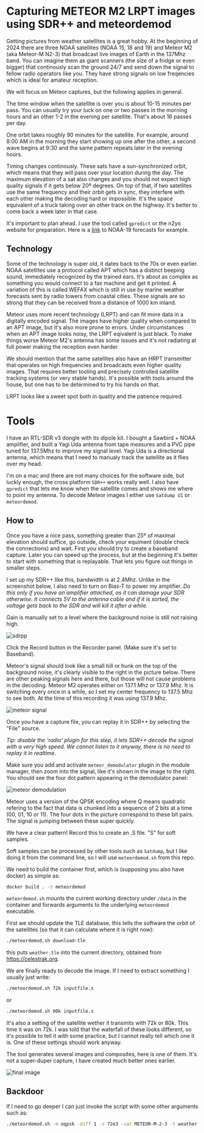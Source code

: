 # Capturing METEOR M2 LRPT images using SDR++ and meteordemod

Getting pictures from weather satellites is a great hobby. At the beginning of 2024 there are three NOAA satellites (NOAA 15, 18 and 19) and Meteor M2 (aka Meteor-M N2-3) that broadcast live images of Earth in the 137Mhz band. You can imagine them as giant scanners (the size of a fridge or even bigger) that continously scan the ground 24/7 and send down the signal to fellow radio operators like you. They have strong signals on low freqencies which is ideal for amateur reception.

We will focus on Meteor captures, but the following applies in general.

The time window when the satellite is over you is about 10-15 minutes per pass. You can usually try your luck on one or two passes in the morning hours and an other 1-2 in the evening per satellite. That's about 16 passes per day.

One orbit takes roughly 90 minutes for the satellite. For example, around 8:00 AM in the morning they start showing up one after the other, a second wave begins at 9:30 and the same pattern repeats later in the evening hours.

Timing changes continously. These sats have a sun-synchronized orbit, which means that they will pass over your location during the day. The maximum elevation of a sat also changes and you should not expect high quality signals if it gets below 20º degrees. On top of that, if two satellites use the same frequency and their orbit gets in sync, they interfere with each other making the decoding hard or impossible. It's the space equivalent of a truck taking over an other track on the highway. It's better to come back a week later in that case.

It's important to plan ahead. I use the tool called `gpredict` or the n2yo website for preparation. Here is a [link](https://www.n2yo.com/passes/?s=33591&a=1) to NOAA-19 forecasts for example. 

## Technology

Some of the technology is super old, it dates back to the 70s or even earlier. NOAA satellites use a protocol called APT which has a distinct beeping sound, immediately recognized by the trained ears. It's about as complex as something you would connect to a fax machine and get it printed. A variation of this is called WEFAX which is still in use by marine weather forecasts sent by radio towers from coastal cities. These signals are so strong that they can be received from a distance of 1000 km inland.

Meteor uses more recent technology (LRPT) and can fit more data in a digitally encoded signal. The images have higher quality when compared to an APT image, but it's also more prone to errors. Under circumstances when an APT image looks noisy, the LRPT eqivalent is just black. To make things worse Meteor M2's antenna has some issues and it's not radiating at full power making the reception even harder.

We should mention that the same satellites also have an HRPT transmitter that operates on high frequencies and broadcasts even higher quality images. That requires better tooling and precisely controlled satellite tracking systems (or very stable hands). It's possible with tools around the house, but one has to be determined to try his hands on that.

LRPT looks like a sweet spot both in quality and the patience required.

# Tools
I have an RTL-SDR v3 dongle with its dipole kit. I bought a Sawbird + NOAA amplifier, and built a Yagi Uda antenna from tape measures and a PVC pipe tuned for 137.5Mhz to improve my signal level. Yagi Uda is a directional antenna, which means that I need to manualy track the satellite as it flies over my head.

I'm on a mac and there are not many choices for the software side, but luckly enough, the cross platform `SDR++` works really well. I also have `gpredict` that lets me know when the satellite comes and shows me where to point my antenna. To decode Meteor images I either use `Satdump UI` or `meteordemod`.

## How to

Once you have a nice pass, something greater than 25º of maximal elevation should suffice, go outside, check your equiment (double check the connections) and wait. First you should try to create a baseband capture. Later you can speed up the process, but at the beginning it's better to start with something that is replayable. That lets you figure out things in smaller steps.

I set up my SDR++ like this, bandwidth is at 2.4Mhz. Unlike in the screenshot below, I also need to turn on Bias-T to power my amplifier. *Do this only if you have an amplifier attached, as it can damage your SDR otherwise. It connects 5V to the antenna cable and if it is sorted, the voltage gets back to the SDR and will kill it after a while.*

Gain is manually set to a level where the background noise is still not raising high. 

![sdrpp](pics/sdrpp_settings.png)

Click the Record button in the Recorder panel. (Make sure it's set to Baseband).

Meteor's signal should look like a small hill or hunk on the top of the background noise, it's clearly visible to the right in the picture below. There are other peaking signals here and there, but those will not cause problems in the decoding. Meteor M2 operates either on 137.1 Mhz or 137.9 Mhz. It is switching every once in a while, so I set my center frequency to 137.5 Mhz to see both. At the time of this recording it was using 137.9 Mhz.

![meteor signal](pics/meteor_signal.png)

Once you have a capture file, you can replay it in SDR++ by selecting the "File" source. 

*Tip: disable the 'radio' plugin for this step, it lets SDR++ decode the signal with a very high speed. We cannot listen to it anyway, there is no need to replay it in realtime.*

Make sure you add and activate `meteor_demodulator` plugin in the module manager, then zoom into the signal, like it's shown in the image to the right. You should see the four dot pattern appearing in the demodulator panel:

![meteor demodulation](pics/demodulating.png)

Meteor uses a version of the QPSK encoding where Q means quadratic refering to the fact that data is chunked into a sequence of 2 bits at a time (00, 01, 10 or 11). The four dots in the picture correspond to these bit pairs. The signal is jumping between these super quickly.

We have a clear pattern! Record this to create an .S file. "S" for soft samples. 

Soft samples can be processed by other tools such as `Satdump`, but I like doing it from the command line, so I will use `meteordemod.sh` from this repo. 

We need to build the container first, which is (supposing you also have docker) as simple as:

```bash
docker build . -t meteordemod
```

`meteordemod.sh` mounts the current working directory under `/data` in the container and forwards arguments to the underlying `meteordemod` executable.

First we should update the TLE database, this tells the software the orbit of the satellites (so that it can calculate where it is right now):

```bash
./meteordemod.sh download-tle
```

this puts `weather.tle` into the current directory, obtained from https://celestrak.org.

We are finally ready to decode the image. If I need to extract something I usually just write:

```bash
./meteordemod.sh 72k inputfile.s 
```
or

```bash
./meteordemod.sh 80k inputfile.s
```

It's also a setting of the satellite wether it transmits with 72k or 80k. This time it was on 72k. I was told that the waterfall of these looks different, so it's possible to tell it with some practice, but I cannot really tell which one it is. One of these settings should work anyway.

The tool generates several images and composites, here is one of them. It's not a super-duper capture, I have created much better ones earlier.

![final image](pics/image.png)


## Backdoor 

If I need to go deeper I can just invoke the script with some other arguments such as:

```bash
./meteordemod.sh -m oqpsk -diff 1 -s 72e3 -sat METEOR-M-2-3 -t weather.tle -f png -i ...
```

